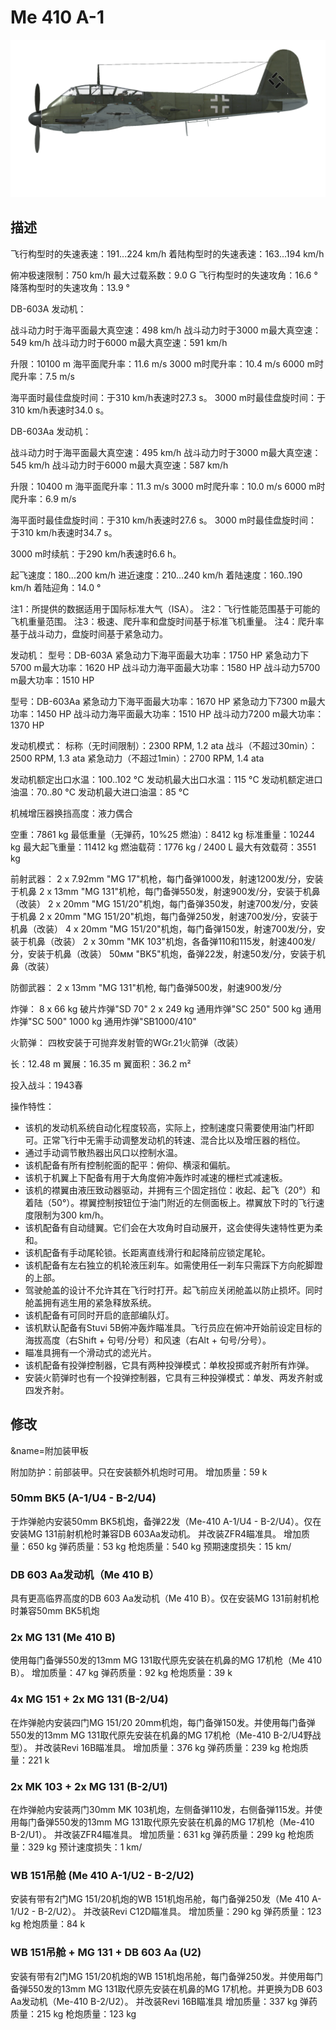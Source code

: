 # Me 410 A-1

![me410a1](../images/me410a1.png)

## 描述

飞行构型时的失速表速：191...224 km/h
着陆构型时的失速表速：163...194 km/h

俯冲极速限制：750 km/h
最大过载系数：9.0 G
飞行构型时的失速攻角：16.6 °
降落构型时的失速攻角：13.9 °

DB-603A 发动机：

战斗动力时于海平面最大真空速：498 km/h
战斗动力时于3000 m最大真空速：549 km/h
战斗动力时于6000 m最大真空速：591 km/h

升限：10100 m
海平面爬升率：11.6 m/s
3000 m时爬升率：10.4 m/s
6000 m时爬升率：7.5 m/s

海平面时最佳盘旋时间：于310 km/h表速时27.3 s。
3000 m时最佳盘旋时间：于310 km/h表速时34.0 s。

DB-603Aa 发动机：

战斗动力时于海平面最大真空速：495 km/h
战斗动力时于3000 m最大真空速：545 km/h
战斗动力时于6000 m最大真空速：587 km/h

升限：10400 m
海平面爬升率：11.3 m/s
3000 m时爬升率：10.0 m/s
6000 m时爬升率：6.9 m/s

海平面时最佳盘旋时间：于310 km/h表速时27.6 s。
3000 m时最佳盘旋时间：于310 km/h表速时34.7 s。

3000 m时续航：于290 km/h表速时6.6 h。

起飞速度：180...200 km/h
进近速度：210...240 km/h
着陆速度：160..190 km/h
着陆迎角：14.0 °

注1：所提供的数据适用于国际标准大气（ISA）。
注2：飞行性能范围基于可能的飞机重量范围。
注3：极速、爬升率和盘旋时间基于标准飞机重量。
注4：爬升率基于战斗动力，盘旋时间基于紧急动力。

发动机：
型号：DB-603A
紧急动力下海平面最大功率：1750 HP
紧急动力下5700 m最大功率：1620 HP
战斗动力海平面最大功率：1580 HP
战斗动力5700 m最大功率：1510 HP

型号：DB-603Aa
紧急动力下海平面最大功率：1670 HP
紧急动力下7300 m最大功率：1450 HP
战斗动力海平面最大功率：1510 HP
战斗动力7200 m最大功率：1370 HP

发动机模式：
标称（无时间限制）：2300 RPM, 1.2 ata
战斗（不超过30min）：2500 RPM, 1.3 ata
紧急动力（不超过1min）：2700 RPM, 1.4 ata

发动机额定出口水温：100..102 °C
发动机最大出口水温：115 °C
发动机额定进口油温：70..80 °C
发动机最大进口油温：85 °C

机械增压器换挡高度：液力偶合

空重：7861 kg
最低重量（无弹药，10%25 燃油）：8412 kg
标准重量：10244 kg
最大起飞重量：11412 kg
燃油载荷：1776 kg / 2400 L
最大有效载荷：3551 kg

前射武器：
2 x 7.92mm "MG 17"机枪，每门备弹1000发，射速1200发/分，安装于机鼻
2 x 13mm "MG 131"机枪，每门备弹550发，射速900发/分，安装于机鼻（改装）
2 x 20mm "MG 151/20"机炮，每门备弹350发，射速700发/分，安装于机鼻
2 x 20mm "MG 151/20"机炮，每门备弹250发，射速700发/分，安装于机鼻（改装）
4 x 20mm "MG 151/20"机炮，每门备弹150发，射速700发/分，安装于机鼻（改装）
2 x 30mm "MK 103"机炮，各备弹110和115发，射速400发/分，安装于机鼻（改装）
50мм "BK5"机炮，备弹22发，射速50发/分，安装于机鼻（改装）

防御武器：
2 x 13mm "MG 131"机枪, 每门备弹500发，射速900发/分

炸弹：
8 x 66 kg 破片炸弹"SD 70"
2 x 249 kg 通用炸弹"SC 250"
500 kg 通用炸弹"SC 500"
1000 kg 通用炸弹"SB1000/410"

火箭弹：
四枚安装于可抛弃发射管的WGr.21火箭弹（改装）

长：12.48 m
翼展：16.35 m
翼面积：36.2 m²

投入战斗：1943春

操作特性：
- 该机的发动机系统自动化程度较高，实际上，控制速度只需要使用油门杆即可。正常飞行中无需手动调整发动机的转速、混合比以及增压器的档位。
- 通过手动调节散热器出风口以控制水温。
- 该机配备有所有控制舵面的配平：俯仰、横滚和偏航。
- 该机于机翼上下配备有用于大角度俯冲轰炸时减速的栅栏式减速板。
- 该机的襟翼由液压致动器驱动，并拥有三个固定挡位：收起、起飞（20°）和着陆（50°）。襟翼控制按钮位于油门附近的左侧面板上。襟翼放下时的飞行速度限制为300 km/h。
- 该机配备有自动缝翼。它们会在大攻角时自动展开，这会使得失速特性更为柔和。
- 该机配备有手动尾轮锁。长距离直线滑行和起降前应锁定尾轮。
- 该机配备有左右独立的机轮液压刹车。如需使用任一刹车只需踩下方向舵脚蹬的上部。
- 驾驶舱盖的设计不允许其在飞行时打开。起飞前应关闭舱盖以防止损坏。同时舱盖拥有逃生用的紧急释放系统。
- 该机配备有可同时开启的底部编队灯。
- 该机默认配备有Stuvi 5B俯冲轰炸瞄准具。飞行员应在俯冲开始前设定目标的海拔高度（右Shift + 句号/分号）和风速（右Alt + 句号/分号）。
- 瞄准具拥有一个滑动式的滤光片。
- 该机配备有投弹控制器，它具有两种投弹模式：单枚投掷或齐射所有炸弹。
- 安装火箭弹时也有一个投弹控制器，它具有三种投弹模式：单发、两发齐射或四发齐射。

## 修改
&name=附加装甲板

附加防护：前部装甲。只在安装额外机炮时可用。
增加质量：59 k
### 50mm BK5 (A-1/U4 - B-2/U4)

于炸弹舱内安装50mm BK5机炮，备弹22发（Me-410 A-1/U4 - B-2/U4）。仅在安装MG 131前射机枪时兼容DB 603Aa发动机。
并改装ZFR4瞄准具。
增加质量：650 kg
弹药质量：53 kg
枪炮质量：540 kg
预期速度损失：15 km/
### DB 603 Aa发动机（Me 410 B）

具有更高临界高度的DB 603 Aa发动机（Me 410 B）。仅在安装MG 131前射机枪时兼容50mm BK5机炮
### 2x MG 131 (Me 410 B)

使用每门备弹550发的13mm MG 131取代原先安装在机鼻的MG 17机枪（Me 410 B）。
增加质量：47 kg
弹药质量：92 kg
枪炮质量：39 k
### 4x MG 151 + 2x MG 131 (B-2/U4)

在炸弹舱内安装四门MG 151/20 20mm机炮，每门备弹150发。并使用每门备弹550发的13mm MG 131取代原先安装在机鼻的MG 17机枪（Me-410 B-2/U4野战型）。
并改装Revi 16B瞄准具。
增加质量：376 kg
弹药质量：239 kg
枪炮质量：221 k
### 2x MK 103 + 2x MG 131 (B-2/U1)

在炸弹舱内安装两门30mm MK 103机炮，左侧备弹110发，右侧备弹115发。并使用每门备弹550发的13mm MG 131取代原先安装在机鼻的MG 17机枪（Me-410 B-2/U1）。
并改装ZFR4瞄准具。
增加质量：631 kg
弹药质量：299 kg
枪炮质量：329 kg
预计速度损失：1 km/
### WB 151吊舱 (Me 410 A-1/U2 - B-2/U2)

安装有带有2门MG 151/20机炮的WB 151机炮吊舱，每门备弹250发（Me 410 A-1/U2 - B-2/U2）。
并改装Revi C12D瞄准具。
增加质量：290 kg
弹药质量：123 kg
枪炮质量：84 k
### WB 151吊舱 + MG 131 + DB 603 Aa (U2)

安装有带有2门MG 151/20机炮的WB 151机炮吊舱，每门备弹250发。并使用每门备弹550发的13mm MG 131取代原先安装在机鼻的MG 17机枪。并更换为DB 603 Aa发动机（Me-410 B-2/U2）。
并改装Revi 16B瞄准具
增加质量：337 kg
弹药质量：215 kg
枪炮质量：123 kg